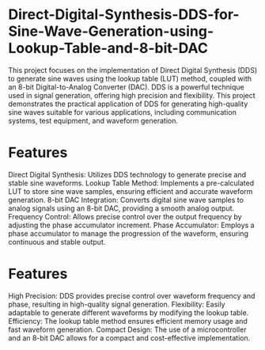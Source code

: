 # Direct-Digital-Synthesis-DDS-for-Sine-Wave-Generation-using-Lookup-Table-and-8-bit-DAC
This project focuses on the implementation of Direct Digital Synthesis (DDS) to generate sine waves using the lookup table (LUT) method, coupled with an 8-bit Digital-to-Analog Converter (DAC). DDS is a powerful technique used in signal generation, offering high precision and flexibility. This project demonstrates the practical application of DDS for generating high-quality sine waves suitable for various applications, including communication systems, test equipment, and waveform generation.

# Features
Direct Digital Synthesis: Utilizes DDS technology to generate precise and stable sine waveforms.
Lookup Table Method: Implements a pre-calculated LUT to store sine wave samples, ensuring efficient and accurate waveform generation.
8-bit DAC Integration: Converts digital sine wave samples to analog signals using an 8-bit DAC, providing a smooth analog output.
Frequency Control: Allows precise control over the output frequency by adjusting the phase accumulator increment.
Phase Accumulator: Employs a phase accumulator to manage the progression of the waveform, ensuring continuous and stable output.

# Features
High Precision: DDS provides precise control over waveform frequency and phase, resulting in high-quality signal generation.
Flexibility: Easily adaptable to generate different waveforms by modifying the lookup table.
Efficiency: The lookup table method ensures efficient memory usage and fast waveform generation.
Compact Design: The use of a microcontroller and an 8-bit DAC allows for a compact and cost-effective implementation.
